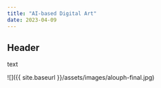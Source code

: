 ```yaml
---
title: "AI-based Digital Art"
date: 2023-04-09
---
```


## Header
text

![]({{ site.baseurl }}/assets/images/alouph-final.jpg)
